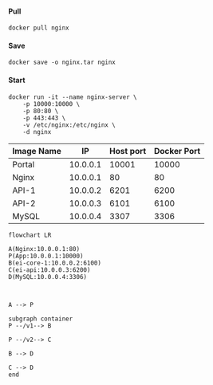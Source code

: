 

#### Pull

```shell
docker pull nginx
```



#### Save

```shell
docker save -o nginx.tar nginx
```





#### Start

```shell
docker run -it --name nginx-server \
    -p 10000:10000 \
    -p 80:80 \
    -p 443:443 \
    -v /etc/nginx:/etc/nginx \
    -d nginx
```
| Image Name | IP       | Host port | Docker Port |
| ---------- | -------- | --------- | ----------- |
| Portal     | 10.0.0.1 | 10001     | 10000       |
| Nginx      | 10.0.0.1 | 80        | 80          |
| API-1      | 10.0.0.2 | 6201      | 6200        |
| API-2      | 10.0.0.3 | 6101      | 6100        |
| MySQL      | 10.0.0.4 | 3307      | 3306        |





```mermaid
flowchart LR

A(Nginx:10.0.0.1:80)
P(App:10.0.0.1:10000)
B(ei-core-1:10.0.0.2:6100)
C(ei-api:10.0.0.3:6200)
D(MySQL:10.0.0.4:3306)



A --> P

subgraph container
P --/v1--> B

P --/v2--> C

B --> D

C --> D
end
```

